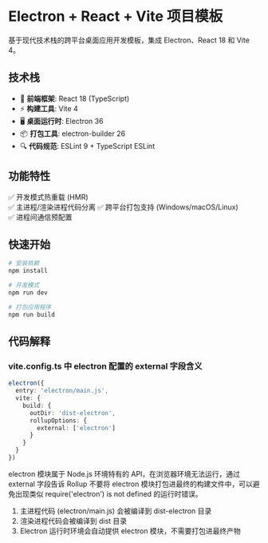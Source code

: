 # Electron + React + Vite 项目模板

基于现代技术栈的跨平台桌面应用开发模板，集成 Electron、React 18 和 Vite 4。

## 技术栈
- 🚀 **前端框架**: React 18 (TypeScript)
- ⚡ **构建工具**: Vite 4
- 🖥️ **桌面运行时**: Electron 36
- 📦 **打包工具**: electron-builder 26
- 🔍 **代码规范**: ESLint 9 + TypeScript ESLint

## 功能特性
✅ 开发模式热重载 (HMR)  
✅ 主进程/渲染进程代码分离
✅ 跨平台打包支持 (Windows/macOS/Linux)  
✅ 进程间通信预配置

## 快速开始
```bash
# 安装依赖
npm install

# 开发模式
npm run dev

# 打包应用程序
npm run build
```

## 代码解释
### vite.config.ts 中 electron 配置的 external 字段含义
```ts
electron({
  entry: 'electron/main.js',
  vite: {
    build: {
      outDir: 'dist-electron',
      rollupOptions: {
        external: ['electron']
      }
    }
  }
})
```
electron 模块属于 Node.js 环境特有的 API，在浏览器环境无法运行，通过 external 字段告诉 Rollup 不要将 electron 模块打包进最终的构建文件中，可以避免出现类似 require('electron') is not defined 的运行时错误。
1. 主进程代码 (electron/main.js) 会被编译到 dist-electron 目录
2. 渲染进程代码会被编译到 dist 目录
3. Electron 运行时环境会自动提供 electron 模块，不需要打包进最终产物
